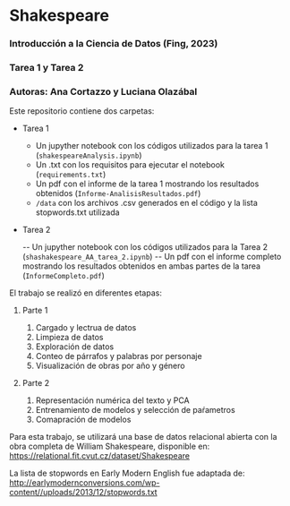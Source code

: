 # Shakespeare
### Introducción a la Ciencia de Datos (Fing, 2023)
### Tarea 1 y Tarea 2
### Autoras: Ana Cortazzo y Luciana Olazábal 

Este repositorio contiene dos carpetas:
- Tarea 1
  
    - Un jupyther notebook con los códigos utilizados para la tarea 1 (`shakespeareAnalysis.ipynb`)
    - Un .txt con los requisitos para ejecutar el notebook (`requirements.txt`)
    - Un pdf con el informe de la tarea 1 mostrando los resultados obtenidos (`Informe-AnalisisResultados.pdf`)
    - `/data` con los archivos .csv generados en el código y la lista stopwords.txt utilizada

- Tarea 2

    -- Un jupyther notebook con los códigos utilizados para la Tarea 2 (`shashakespeare_AA_tarea_2.ipynb`)
    -- Un pdf con el informe completo mostrando los resultados obtenidos en ambas partes de la tarea (`InformeCompleto.pdf`)

El trabajo se realizó en diferentes etapas:

1. Parte 1

    1. Cargado y lectrua de datos
    2. Limpieza de datos
    3. Exploración de datos
    4. Conteo de párrafos y palabras por personaje
    5. Visualización de obras por año y género

2. Parte 2

    1. Representación numérica del texto y PCA
    2. Entrenamiento de modelos y selección de paŕametros
    3. Comapración de modelos

Para esta trabajo, se utilizará una base de datos relacional abierta con la obra completa de
William Shakespeare, disponible en: https://relational.fit.cvut.cz/dataset/Shakespeare

La lista de stopwords en Early Modern English fue adaptada de: http://earlymodernconversions.com/wp-content//uploads/2013/12/stopwords.txt
